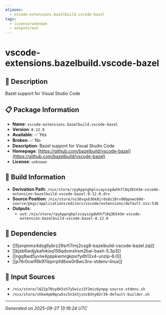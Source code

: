 ```yaml
---
aliases:
  - vscode-extensions.bazelbuild.vscode-bazel
tags:
  - license/unknown
  - outputs/out
---
```


# vscode-extensions.bazelbuild.vscode-bazel

## 📝 Description

Bazel support for Visual Studio Code

## 📋 Package Information

- **Name**: `vscode-extensions.bazelbuild.vscode-bazel`
- **Version**: `0.12.0`
- **Available**: ✅ Yes
- **Broken**: ✅ No
- **Description**: Bazel support for Visual Studio Code
- **Homepage**: [https://github.com/bazelbuild/vscode-bazel](https://github.com/bazelbuild/vscode-bazel)
- **License**: `unknown`

## 🔧 Build Information

- **Derivation Path**: `/nix/store/rpykppnghplscayszgdwhh7l8q3b543m-vscode-extension-bazelbuild-vscode-bazel-0.12.0.drv`
- **Source Position**: `/nix/store/ns30sqxb36k8jrds8z18rv96bpnwc60d-source/pkgs/applications/editors/vscode/extensions/default.nix:536`
- **Outputs**:
  - `out`:  `/nix/store/rpykppnghplscayszgdwhh7l8q3b543m-vscode-extension-bazelbuild-vscode-bazel-0.12.0`

## 🔗 Dependencies

- [[5jxrqmmz4dsg6ybrz29srfi7imj2csg8-bazelbuild-vscode-bazel.zip]]
- [[bjsb6wdjykafnkixq156qdvmxhsm2bai-bash-5.3p3]]
- [[ngq8wd5yvlw4pppkwmrgkpsrfydh12x4-unzip-6.0]]
- [[p76r0cwlf6k97ibprrpfd8xw0r8wc3nx-stdenv-linux]]

## 📁 Input Sources

- `/nix/store/l622p70vy8k5sh7y5wizi5f2mic6ynpg-source-stdenv.sh`
- `/nix/store/shkw4qm9qcw5sc5n1k5jznc83ny02r39-default-builder.sh`

---
*Generated on 2025-09-27 13:16:24 UTC*

